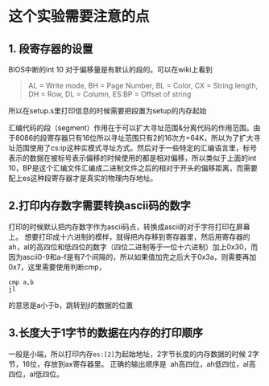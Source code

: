 # 这个实验需要注意的点
## 1. 段寄存器的设置
BIOS中断的int 10 对于偏移量是有默认的段的。可以在wiki上看到

> AL = Write mode, BH = Page Number, BL = Color, CX = String length, DH = Row, DL = Column, ES:BP = Offset of string

所以在setup.s里打印信息的时候需要把段置为setup的内存起始


汇编代码的段（segment）作用在于可以扩大寻址范围&分离代码的作用范围。由于8086的段寄存器只有16位所以寻址范围只有2的16次方=64K，所以为了扩大寻址范围使用了cs:ip这种实模式寻址方式。然后对于一些特定的汇编语言里，标号表示的数据在被标号表示偏移的时候使用的都是相对偏移，所以类似于上面的int 10，BP是这个汇编文件汇编成二进制文件之后的相对于开头的偏移距离，而需要配上es这种段寄存器才是真实的物理内存地址。

## 2.打印内存数字需要转换ascii码的数字
打印的时候默认把内存数字作为ascii码点，转换成ascii的对于字符打印在屏幕上。
想要打印成十六进制的模样，就得把内存移到寄存器里，然后用寄存器的ah，al的高四位和低四位的数字（四位二进制等于一位十六进制）加上0x30，而因为ascii0-9和a-f是有7个间隔的，所以如果值加完之后大于0x3a，则需要再加0x7，这里需要使用判断cmp，
```
cmp a,b
jl 
``` 
的意思是a小于b，跳转到jl的数据的位置

## 3.长度大于1字节的数据在内存的打印顺序
一般是小端，所以打印内存`es:[2]`为起始地址，2字节长度的内存数据的时候
2字节，16位，存放到ax寄存器里。
正确的输出顺序是  ah高四位，ah低四位，al高四位，al低四位。
